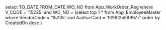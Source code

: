   select TO_DATE,FROM_DATE,WO_NO from App_WorkOrder_Reg  where V_CODE = '15235' and 
  WO_NO = (select  top 1 * from App_EmployeeMaster where VendorCode = '15235' and AadharCard = '929025599977' order by CreatedOn desc )
